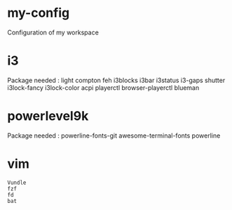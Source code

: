 # my-config
Configuration of my workspace

# i3
Package needed :
	light
	compton
	feh
	i3blocks
	i3bar
	i3status
	i3-gaps
	shutter
  i3lock-fancy
  i3lock-color
  acpi
    playerctl
    browser-playerctl
    blueman

# powerlevel9k
Package needed :
	powerline-fonts-git
    awesome-terminal-fonts
    powerline

# vim
    Vundle
    fzf
    fd
    bat


